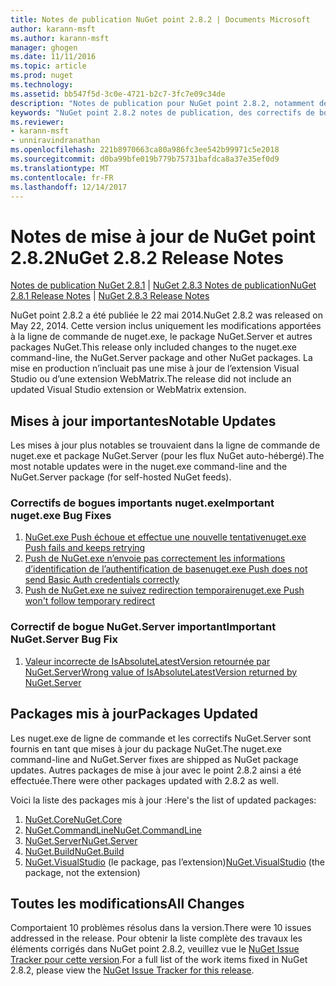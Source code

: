 ```yaml
---
title: Notes de publication NuGet point 2.8.2 | Documents Microsoft
author: karann-msft
ms.author: karann-msft
manager: ghogen
ms.date: 11/11/2016
ms.topic: article
ms.prod: nuget
ms.technology: 
ms.assetid: bb547f5d-3c0e-4721-b2c7-3fc7e09c34de
description: "Notes de publication pour NuGet point 2.8.2, notamment de problèmes connus, des correctifs de bogues, les fonctionnalités ajoutées et dcr."
keywords: "NuGet point 2.8.2 notes de publication, des correctifs de bogues, problèmes connus, ajouté des fonctionnalités, DCR"
ms.reviewer:
- karann-msft
- unniravindranathan
ms.openlocfilehash: 221b8970663ca80a986fc3ee542b99971c5e2018
ms.sourcegitcommit: d0ba99bfe019b779b75731bafdca8a37e35ef0d9
ms.translationtype: MT
ms.contentlocale: fr-FR
ms.lasthandoff: 12/14/2017
---
```

# <a name="nuget-282-release-notes"></a><span data-ttu-id="09531-104">Notes de mise à jour de NuGet point 2.8.2</span><span class="sxs-lookup"><span data-stu-id="09531-104">NuGet 2.8.2 Release Notes</span></span>

<span data-ttu-id="09531-105">[Notes de publication NuGet 2.8.1](../release-notes/nuget-2.8.1.md) | [NuGet 2.8.3 Notes de publication](../release-notes/nuget-2.8.3.md)</span><span class="sxs-lookup"><span data-stu-id="09531-105">[NuGet 2.8.1 Release Notes](../release-notes/nuget-2.8.1.md) | [NuGet 2.8.3 Release Notes](../release-notes/nuget-2.8.3.md)</span></span>

<span data-ttu-id="09531-106">NuGet point 2.8.2 a été publiée le 22 mai 2014.</span><span class="sxs-lookup"><span data-stu-id="09531-106">NuGet 2.8.2 was released on May 22, 2014.</span></span>  <span data-ttu-id="09531-107">Cette version inclus uniquement les modifications apportées à la ligne de commande de nuget.exe, le package NuGet.Server et autres packages NuGet.</span><span class="sxs-lookup"><span data-stu-id="09531-107">This release only included changes to the nuget.exe command-line, the NuGet.Server package and other NuGet packages.</span></span>  <span data-ttu-id="09531-108">La mise en production n’incluait pas une mise à jour de l’extension Visual Studio ou d’une extension WebMatrix.</span><span class="sxs-lookup"><span data-stu-id="09531-108">The release did not include an updated Visual Studio extension or WebMatrix extension.</span></span>

## <a name="notable-updates"></a><span data-ttu-id="09531-109">Mises à jour importantes</span><span class="sxs-lookup"><span data-stu-id="09531-109">Notable Updates</span></span>

<span data-ttu-id="09531-110">Les mises à jour plus notables se trouvaient dans la ligne de commande de nuget.exe et package NuGet.Server (pour les flux NuGet auto-hébergé).</span><span class="sxs-lookup"><span data-stu-id="09531-110">The most notable updates were in the nuget.exe command-line and the NuGet.Server package (for self-hosted NuGet feeds).</span></span>

### <a name="important-nugetexe-bug-fixes"></a><span data-ttu-id="09531-111">Correctifs de bogues importants nuget.exe</span><span class="sxs-lookup"><span data-stu-id="09531-111">Important nuget.exe Bug Fixes</span></span>

1. [<span data-ttu-id="09531-112">NuGet.exe Push échoue et effectue une nouvelle tentative</span><span class="sxs-lookup"><span data-stu-id="09531-112">nuget.exe Push fails and keeps retrying</span></span>](https://nuget.codeplex.com/workitem/4000)
1. [<span data-ttu-id="09531-113">Push de NuGet.exe n’envoie pas correctement les informations d’identification de l’authentification de base</span><span class="sxs-lookup"><span data-stu-id="09531-113">nuget.exe Push does not send Basic Auth credentials correctly</span></span>](https://nuget.codeplex.com/workitem/4109)
1. [<span data-ttu-id="09531-114">Push de NuGet.exe ne suivez redirection temporaire</span><span class="sxs-lookup"><span data-stu-id="09531-114">nuget.exe Push won't follow temporary redirect</span></span>](https://nuget.codeplex.com/workitem/4050)

### <a name="important-nugetserver-bug-fix"></a><span data-ttu-id="09531-115">Correctif de bogue NuGet.Server important</span><span class="sxs-lookup"><span data-stu-id="09531-115">Important NuGet.Server Bug Fix</span></span>

1. [<span data-ttu-id="09531-116">Valeur incorrecte de IsAbsoluteLatestVersion retournée par NuGet.Server</span><span class="sxs-lookup"><span data-stu-id="09531-116">Wrong value of IsAbsoluteLatestVersion returned by NuGet.Server</span></span>](https://nuget.codeplex.com/workitem/4147)

## <a name="packages-updated"></a><span data-ttu-id="09531-117">Packages mis à jour</span><span class="sxs-lookup"><span data-stu-id="09531-117">Packages Updated</span></span>

<span data-ttu-id="09531-118">Les nuget.exe de ligne de commande et les correctifs NuGet.Server sont fournis en tant que mises à jour du package NuGet.</span><span class="sxs-lookup"><span data-stu-id="09531-118">The nuget.exe command-line and NuGet.Server fixes are shipped as NuGet package updates.</span></span>  <span data-ttu-id="09531-119">Autres packages de mise à jour avec le point 2.8.2 ainsi a été effectuée.</span><span class="sxs-lookup"><span data-stu-id="09531-119">There were other packages updated with 2.8.2 as well.</span></span>

<span data-ttu-id="09531-120">Voici la liste des packages mis à jour :</span><span class="sxs-lookup"><span data-stu-id="09531-120">Here's the list of updated packages:</span></span>

1. [<span data-ttu-id="09531-121">NuGet.Core</span><span class="sxs-lookup"><span data-stu-id="09531-121">NuGet.Core</span></span>](https://www.nuget.org/packages/NuGet.Core/)
1. [<span data-ttu-id="09531-122">NuGet.CommandLine</span><span class="sxs-lookup"><span data-stu-id="09531-122">NuGet.CommandLine</span></span>](https://www.nuget.org/packages/NuGet.CommandLine/)
1. [<span data-ttu-id="09531-123">NuGet.Server</span><span class="sxs-lookup"><span data-stu-id="09531-123">NuGet.Server</span></span>](https://www.nuget.org/packages/NuGet.Server/)
1. [<span data-ttu-id="09531-124">NuGet.Build</span><span class="sxs-lookup"><span data-stu-id="09531-124">NuGet.Build</span></span>](https://www.nuget.org/packages/NuGet.Build/)
1. <span data-ttu-id="09531-125">[NuGet.VisualStudio](https://www.nuget.org/packages/NuGet.VisualStudio/) (le package, pas l’extension)</span><span class="sxs-lookup"><span data-stu-id="09531-125">[NuGet.VisualStudio](https://www.nuget.org/packages/NuGet.VisualStudio/) (the package, not the extension)</span></span>

## <a name="all-changes"></a><span data-ttu-id="09531-126">Toutes les modifications</span><span class="sxs-lookup"><span data-stu-id="09531-126">All Changes</span></span>
<span data-ttu-id="09531-127">Comportaient 10 problèmes résolus dans la version.</span><span class="sxs-lookup"><span data-stu-id="09531-127">There were 10 issues addressed in the release.</span></span> <span data-ttu-id="09531-128">Pour obtenir la liste complète des travaux les éléments corrigés dans NuGet point 2.8.2, veuillez vue le [NuGet Issue Tracker pour cette version](https://nuget.codeplex.com/workitem/list/advanced?keyword=&status=All&type=All&priority=All&release=NuGet%202.8.2&assignedTo=All&component=All&sortField=LastUpdatedDate&sortDirection=Descending&page=0&reasonClosed=All).</span><span class="sxs-lookup"><span data-stu-id="09531-128">For a full list of the work items fixed in NuGet 2.8.2, please view the [NuGet Issue Tracker for this release](https://nuget.codeplex.com/workitem/list/advanced?keyword=&status=All&type=All&priority=All&release=NuGet%202.8.2&assignedTo=All&component=All&sortField=LastUpdatedDate&sortDirection=Descending&page=0&reasonClosed=All).</span></span>

